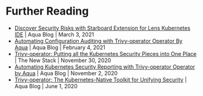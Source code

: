 # Further Reading

- [Discover Security Risks with Starboard Extension for Lens Kubernetes IDE](https://blog.aquasec.com/lens-kubernete-ide-starboard) | Aqua Blog | March 3, 2021
- [Automating Configuration Auditing with Trivy-operator Operator By Aqua](https://blog.aquasec.com/automating-configuration-auditing-starboard-operator) | Aqua Blog | February 4, 2021
- [Trivy-operator: Putting all the Kubernetes Security Pieces into One Place](https://thenewstack.io/starboard-putting-all-the-kubernetes-security-pieces-into-one-place/) | The New Stack | November 30, 2020
- [Automating Kubernetes Security Reporting with Trivy-operator Operator by Aqua](https://blog.aquasec.com/automate-kubernetes-security-reporting-starboard-operator) | Aqua Blog | November 2, 2020
- [Trivy-operator: The Kubernetes-Native Toolkit for Unifying Security](https://blog.aquasec.com/starboard-kubernetes-tools) | Aqua Blog | June 1, 2020
